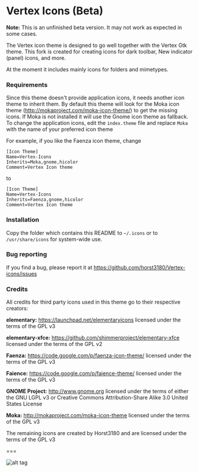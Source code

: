 # Vertex Icons (Beta)

**Note:** This is an unfinished beta version. It may not work as expected in some cases.

The Vertex icon theme is designed to go well together with the Vertex Gtk theme. This fork is created for creating icons for dark toolbar, New indicator (panel) icons, and more.

At the moment it includes mainly icons for folders and mimetypes.

### Requirements

Since this theme doesn't provide application icons, it needs another icon theme to inherit them.
By default this theme will look for the Moka icon theme (http://mokaproject.com/moka-icon-theme/) to get the missing icons. If Moka is not installed it will use the Gnome icon theme as fallback.
To change the application icons, edit the `index.theme` file and replace `Moka` with the name of your preferred icon theme

For example, if you like the Faenza icon theme, change

    [Icon Theme]
    Name=Vertex-Icons
    Inherits=Moka,gnome,hicolor
    Comment=Vertex Icon theme

to

    [Icon Theme]
    Name=Vertex-Icons
    Inherits=Faenza,gnome,hicolor
    Comment=Vertex Icon theme

### Installation

Copy the folder which contains this README to `~/.icons` or to `/usr/share/icons` for system-wide use.

### Bug reporting

If you find a bug, please report it at https://github.com/horst3180/Vertex-icons/issues

### Credits

All credits for third party icons used in this theme go to their respective creators:

**elementary:** https://launchpad.net/elementaryicons licensed under the terms of the GPL v3

**elementary-xfce:** https://github.com/shimmerproject/elementary-xfce licensed under the terms of the GPL v2

**Faenza:** https://code.google.com/p/faenza-icon-theme/ licensed under the terms of the GPL v3

**Faience:** https://code.google.com/p/faience-theme/ licensed under the terms of the GPL v3

**GNOME Project:** http://www.gnome.org licensed under the terms of either the GNU LGPL v3 or Creative Commons Attribution-Share Alike 3.0 United States License

**Moka:** http://mokaproject.com/moka-icon-theme licensed under the terms of the GPL v3

The remaining icons are created by Horst3180 and are licensed under the terms of the GPL v3

===

![alt tag](http://i.imgur.com/paECSRR.png)
